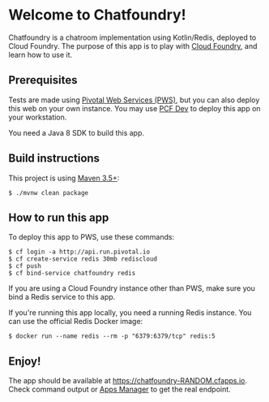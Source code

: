 # Welcome to Chatfoundry!

Chatfoundry is a chatroom implementation using Kotlin/Redis, deployed to Cloud Foundry.
The purpose of this app is to play with [Cloud Foundry](https://www.cloudfoundry.org), and learn how to use it.

## Prerequisites

Tests are made using [Pivotal Web Services (PWS)](https://run.pivotal.io),
but you can also deploy this web on your own instance.
You may use [PCF Dev](https://pivotal.io/pcf-dev) to deploy this app on your workstation.

You need a Java 8 SDK to build this app.

## Build instructions

This project is using [Maven 3.5+](http://maven.apache.org):

    $ ./mvnw clean package

## How to run this app

To deploy this app to PWS, use these commands:

    $ cf login -a http://api.run.pivotal.io
    $ cf create-service redis 30mb rediscloud
    $ cf push
    $ cf bind-service chatfoundry redis

If you are using a Cloud Foundry instance other than PWS, make sure you bind
a Redis service to this app.

If you're running this app locally, you need a running Redis instance.
You can use the official Redis Docker image:

    $ docker run --name redis --rm -p "6379:6379/tcp" redis:5

## Enjoy!

The app should be available at https://chatfoundry-RANDOM.cfapps.io.
Check command output or [Apps Manager](https://console.run.pivotal.io) to get the real endpoint.

